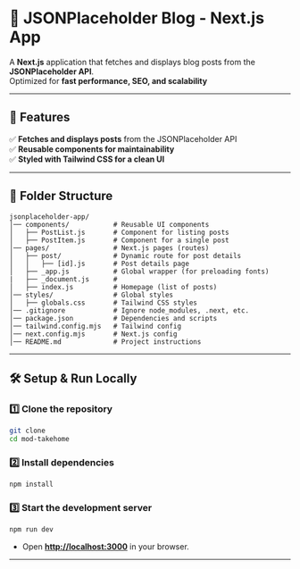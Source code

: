 # 📝 JSONPlaceholder Blog - Next.js App

A **Next.js** application that fetches and displays blog posts from the **JSONPlaceholder API**.  
Optimized for **fast performance, SEO, and scalability**

---

## 🚀 Features
✅ **Fetches and displays posts** from the JSONPlaceholder API  
✅ **Reusable components for maintainability**  
✅ **Styled with Tailwind CSS for a clean UI**    

---

## 📂 Folder Structure
```
jsonplaceholder-app/
│── components/           # Reusable UI components
│   ├── PostList.js       # Component for listing posts
│   ├── PostItem.js       # Component for a single post
│── pages/                # Next.js pages (routes)
│   ├── post/             # Dynamic route for post details
│   │   ├── [id].js       # Post details page
│   ├── _app.js           # Global wrapper (for preloading fonts)
|   ├── _document.js      #
│   ├── index.js          # Homepage (list of posts)
│── styles/               # Global styles
│   ├── globals.css       # Tailwind CSS styles
│── .gitignore            # Ignore node_modules, .next, etc.
│── package.json          # Dependencies and scripts
│── tailwind.config.mjs   # Tailwind config
│── next.config.mjs       # Next.js config
│── README.md             # Project instructions
```

---

## 🛠 **Setup & Run Locally**
### **1️⃣ Clone the repository**
```sh
git clone 
cd mod-takehome
```

### **2️⃣ Install dependencies**
```sh
npm install
```

### **3️⃣ Start the development server**
```sh
npm run dev
```
- Open **[http://localhost:3000](http://localhost:3000)** in your browser.

---